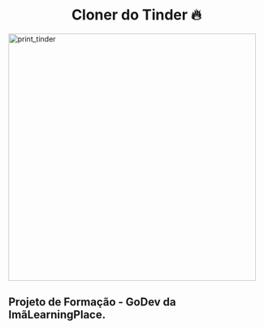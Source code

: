 <h1 align="center"> Cloner do Tinder &#128293; </h1>
<img width="487" alt="print_tinder" src="https://user-images.githubusercontent.com/105944368/170805884-aab37b67-78fb-4e1e-b624-b8e1ac92e09f.png">
<h2>Projeto de Formação - GoDev da ImãLearningPlace.</h2>
